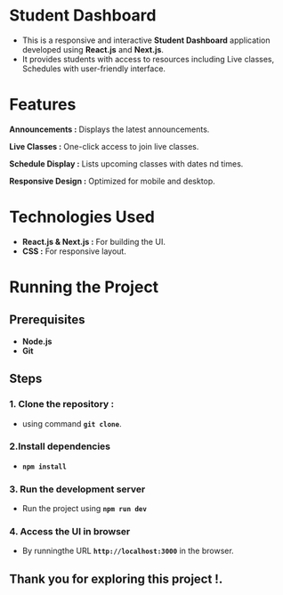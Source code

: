 # Student Dashboard

* This is a responsive and interactive __Student Dashboard__ application developed using __React.js__ and __Next.js__.
* It provides students with access to resources including Live classes, Schedules with user-friendly interface.

# Features
__Announcements :__ Displays the latest announcements.

__Live Classes :__ One-click access to join live classes.

__Schedule Display :__ Lists upcoming classes with dates nd times.

__Responsive Design :__ Optimized for mobile and desktop.


# Technologies Used


* __React.js & Next.js :__ For building the UI.
* __CSS :__ For responsive layout.


# Running the Project

## Prerequisites
* __Node.js__
* __Git__

## Steps
### 1. Clone the repository :
* using command __`git clone`__.
### 2.Install dependencies
* __`npm install`__
### 3. Run the development server
* Run the project using __`npm run dev`__
### 4. Access the UI in browser
* By runningthe URL __`http://localhost:3000`__ in the browser.


## Thank you for exploring this project !.